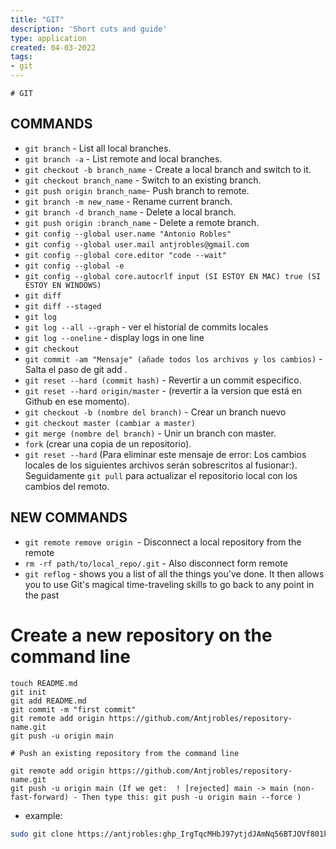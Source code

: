 ```yaml
---
title: "GIT"
description: 'Short cuts and guide'
type: application
created: 04-03-2022
tags:
- git
---
```

	
	# GIT

## COMMANDS

* `git branch` - List all local branches.
* `git branch -a` - List remote and local branches.
* `git checkout -b branch_name` - Create a local branch and switch to it.
* `git checkout branch_name` - Switch to an existing branch.
* `git push origin branch_name`\- Push branch to remote.
* `git branch -m new_name` - Rename current branch.
* `git branch -d branch_name` - Delete a local branch.
* `git push origin :branch_name` - Delete a remote branch.
* `git config --global user.name "Antonio Robles"`
* `git config --global user.mail antjrobles@gmail.com`
* `git config --global core.editor "code --wait"`
* `git config --global -e`
* `git config --global core.autocrlf input (SI ESTOY EN MAC) true (SI ESTOY EN WINDOWS)`
* `git diff`
* `git diff --staged`
* `git log`
* `git log --all --graph` - ver el historial de commits locales
* `git log --oneline` - display logs in one line
* `git checkout`
* `git commit -am "Mensaje" (añade todos los archivos y los cambios)` - Salta el paso de git add .
* `git reset --hard (commit hash)` - Revertir a un commit especifico.
* `git reset --hard origin/master` - (revertir a la version que está en Github en ese momento).
* `git checkout -b (nombre del branch)` - Crear un branch nuevo
* `git checkout master (cambiar a master)`
* `git merge (nombre del branch)` - Unir un branch con master.
* `fork` (crear una copia de un repositorio).
* `git reset --hard` (Para eliminar este mensaje de error: Los cambios locales de los siguientes archivos serán sobrescritos al fusionar:). Seguidamente `git pull` para actualizar el repositorio local con los cambios del remoto.

## NEW COMMANDS

* `git remote remove origin `\- Disconnect a local repository from the remote
* `rm -rf path/to/local_repo/.git` - Also disconnect form remote
* `git reflog` - shows you a list of all the things you've done. It then allows you to use Git's magical time-traveling skills to go back to any point in the past

# Create a new repository on the command line

```
touch README.md
git init
git add README.md
git commit -m "first commit"
git remote add origin https://github.com/Antjrobles/repository-name.git
git push -u origin main
 
# Push an existing repository from the command line
 
git remote add origin https://github.com/Antjrobles/repository-name.git
git push -u origin main (If we get:  ! [rejected] main -> main (non-fast-forward) - Then type this: git push -u origin main --force )
```

- example: 
``` bash 
sudo git clone https://antjrobles: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@github.com/antjrobles/Portfolio.git` - Añadir/crear un repositorio.
```
